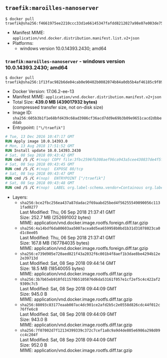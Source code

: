 ## `traefik:maroilles-nanoserver`

```console
$ docker pull traefik@sha256:f4661975ee2210ccc33d1e66145347fafdd8212027a98e07e003de7558b850e5
```

-	Manifest MIME: `application/vnd.docker.distribution.manifest.list.v2+json`
-	Platforms:
	-	windows version 10.0.14393.2430; amd64

### `traefik:maroilles-nanoserver` - windows version 10.0.14393.2430; amd64

```console
$ docker pull traefik@sha256:1f13fac982b6de04cab0e90402b0082074b84a0db5b4af46185c9f89bebdc6db
```

-	Docker Version: 17.06.2-ee-13
-	Manifest MIME: `application/vnd.docker.distribution.manifest.v2+json`
-	Total Size: **439.0 MB (439017932 bytes)**  
	(compressed transfer size, not on-disk size)
-	Image ID: `sha256:605b3b1f1e68bfd439c68ad3986cf36acd7dd9e69b3b09e9651cacd2dbbeddab`
-	Entrypoint: `["\/traefik"]`

```dockerfile
# Tue, 13 Dec 2016 10:47:17 GMT
RUN Apply image 10.0.14393.0
# Mon, 13 Aug 2018 17:51:52 GMT
RUN Install update 10.0.14393.2430
# Sat, 08 Sep 2018 09:43:42 GMT
RUN cmd /S /C #(nop) COPY file:3fbc2596fb308aef96ca943a5cee430837de4f5f0828611c9787d42a42459a97 in \traefik.exe 
# Sat, 08 Sep 2018 09:43:45 GMT
RUN cmd /S /C #(nop)  EXPOSE 80/tcp
# Sat, 08 Sep 2018 09:43:47 GMT
RUN cmd /S /C #(nop)  ENTRYPOINT ["/traefik"]
# Sat, 08 Sep 2018 09:43:48 GMT
RUN cmd /S /C #(nop)  LABEL org.label-schema.vendor=Containous org.label-schema.url=https://traefik.io org.label-schema.name=Traefik org.label-schema.description=A modern reverse-proxy org.label-schema.version=v1.7.0-rc4 org.label-schema.docker.schema-version=1.0
```

-	Layers:
	-	`sha256:bce2fbc256ea437a87dadac2f69aabd25bed4f56255549090056c1131fad0277`  
		Last Modified: Thu, 06 Sep 2018 21:37:41 GMT  
		Size: 252.7 MB (252691002 bytes)  
		MIME: application/vnd.docker.image.rootfs.foreign.diff.tar.gzip
	-	`sha256:4a14bdf6da80603aa5007acea8d5ea659958b0bd1b31d31078023ca0d1c8ee05`  
		Last Modified: Thu, 06 Sep 2018 21:37:41 GMT  
		Size: 167.8 MB (167784035 bytes)  
		MIME: application/vnd.docker.image.rootfs.foreign.diff.tar.gzip
	-	`sha256:e739d905e720aed821f43a2032f6c001b4f8aef1b3dae8be4294b12e2e39713d`  
		Last Modified: Sat, 08 Sep 2018 09:44:14 GMT  
		Size: 18.5 MB (18540055 bytes)  
		MIME: application/vnd.docker.image.rootfs.diff.tar.gzip
	-	`sha256:3b7b65eb910fd11570b5105876d6da53161f057e1cf2ef5c4c422af29309c7c5`  
		Last Modified: Sat, 08 Sep 2018 09:44:09 GMT  
		Size: 945.0 B  
		MIME: application/vnd.docker.image.rootfs.diff.tar.gzip
	-	`sha256:88093c83177eaab007ac4dc901ce2afd2b5c2e0558d826cdc44f012c76ffe6c8`  
		Last Modified: Sat, 08 Sep 2018 09:44:09 GMT  
		Size: 943.0 B  
		MIME: application/vnd.docker.image.rootfs.diff.tar.gzip
	-	`sha256:7f07002d7f12134399339c372c7cef1a8c9a9d4de805e6986a298d09cc4c204f`  
		Last Modified: Sat, 08 Sep 2018 09:44:09 GMT  
		Size: 952.0 B  
		MIME: application/vnd.docker.image.rootfs.diff.tar.gzip
